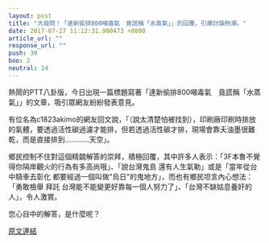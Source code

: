 ```yaml
---
layout: post
title: "大哉問！「達新偷排800噸毒氣　竟謊稱「水蒸氣」」的回覆，引爆討論熱潮。"
date: 2017-07-27 11:12:31.990473 +0800
article_url: ""
response_url: ""
push: 30
boo: 2
neutral: 14
---
```


熱鬧的PTT八卦版，今日出現一篇標題寫著「達新偷排800噸毒氣　竟謊稱「水蒸氣」」的文章，吸引眾網友紛紛發表意見。

有位名為c1823akimo的網友回文說，「（說太清楚怕被找到），印刷廠印刷時排放的氣體，要透過活性碳過濾才能排，但若透過活性碳才排，現場會靠夭油墨很難乾，而是直接排到............天空」。

鄉民控制不住對這個精闢解答的崇拜，積極回覆，其中許多人表示：「3F本魯不覺得你隔岸觀火的行為有多高尚哦」、「說台灣鬼島 還有人生氣勒」或是「當年從台中騎車去彰化 都要經過一個叫做"烏日"的鬼地方」，而也有鄉民坦言內心想法：「勇敢檢舉 拜託 台灣能不能變更好靠每一個人努力了」、「台灣不缺姑息養奸的人」，令人激賞。

您心目中的解答，是什麼呢？

<a href = "https://www.ptt.cc/bbs/Gossiping/M.1501114133.A.678.html">原文連結</a>

